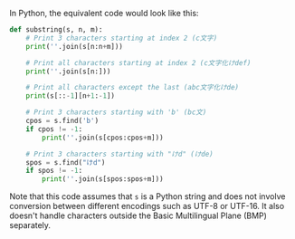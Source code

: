 In Python, the equivalent code would look like this:

```python
def substring(s, n, m):
    # Print 3 characters starting at index 2 (c文字)
    print(''.join(s[n:n+m]))

    # Print all characters starting at index 2 (c文字化けdef)
    print(''.join(s[n:]))

    # Print all characters except the last (abc文字化けde)
    print(s[::-1][n+1:-1])

    # Print 3 characters starting with 'b' (bc文)
    cpos = s.find('b')
    if cpos != -1:
        print(''.join(s[cpos:cpos+m]))

    # Print 3 characters starting with "けd" (けde)
    spos = s.find("けd")
    if spos != -1:
        print(''.join(s[spos:spos+m]))
```
Note that this code assumes that `s` is a Python string and does not involve conversion between different encodings such as UTF-8 or UTF-16. It also doesn't handle characters outside the Basic Multilingual Plane (BMP) separately.
